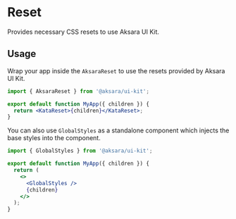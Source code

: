 # Reset

Provides necessary CSS resets to use Aksara UI Kit.

## Usage

Wrap your app inside the `AksaraReset` to use the resets provided by Aksara UI Kit.

```jsx
import { AksaraReset } from '@aksara/ui-kit';

export default function MyApp({ children }) {
  return <KataReset>{children}</KataReset>;
}
```

You can also use `GlobalStyles` as a standalone component which injects the base styles into the component.

```jsx
import { GlobalStyles } from '@aksara/ui-kit';

export default function MyApp({ children }) {
  return (
    <>
      <GlobalStyles />
      {children}
    </>
  );
}
```
